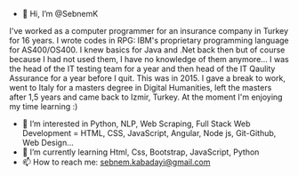 - 👋 Hi, I’m @SebnemK

I've worked as a computer programmer for an insurance company in Turkey for 16 years. I wrote codes in RPG: IBM's proprietary programming language for AS400/OS400.
I knew basics for Java and .Net back then but of course because I had not used them, I have no knowledge of them anymore... 
I was the head of the IT testing team for a year and then head of the IT Qaulity Assurance for a year before I quit. This was in 2015.
I gave a break to work, went to Italy for a masters degree in Digital Humanities, left the masters after 1,5 years and came back to Izmir, Turkey.
At the moment I'm enjoying my time learning :)

- 👀 I’m interested in Python, NLP, Web Scraping, Full Stack Web Development = HTML, CSS, JavaScript, Angular, Node js, Git-Github, Web Design...
- 🌱 I’m currently learning Html, Css, Bootstrap, JavaScript, Python
- 📫 How to reach me: sebnem.kabadayi@gmail.com

